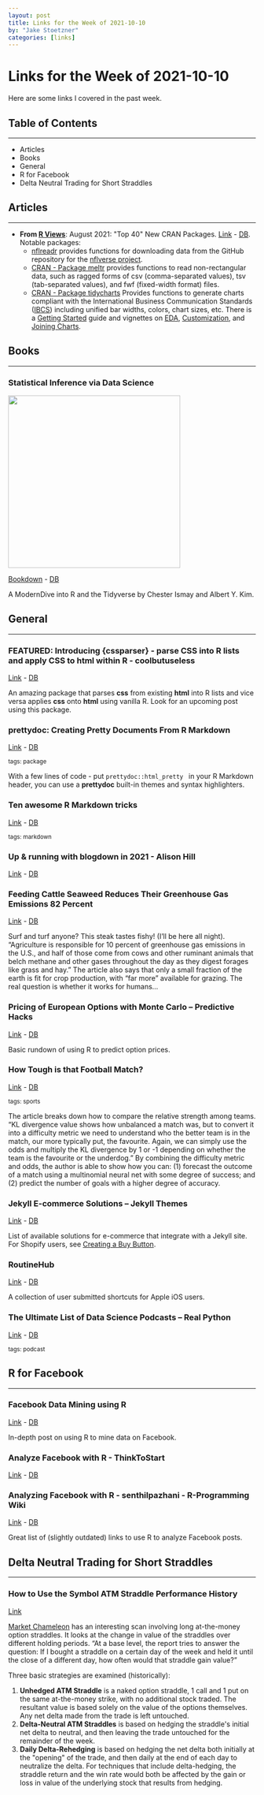 ```yaml
---
layout: post
title: Links for the Week of 2021-10-10
by: "Jake Stoetzner"
categories: [links]
---
```


# Links for the Week of 2021-10-10

Here are some links I covered in the past week.

## Table of Contents
<hr/>

* Articles
* Books
* General
* R for Facebook
* Delta Neutral Trading for Short Straddles

## Articles
<hr />

* **From [R Views](https://rviews.rstudio.com )**: August 2021: "Top 40" New CRAN Packages. [Link](https://rviews.rstudio.com/2021/09/27/august-2021-top-40-new-cran-packages/) - [DB](https://www.dropbox.com/s/3y6pxp6oxmqd14k/2021.10.10%20-%20August%202021%3A%20%22Top%2040%22%20New%20CRAN%20Packages.pdf?dl=0). Notable packages:
    * [nflreadr](https://cran.r-project.org/web/packages/nflreadr/index.html) provides functions for downloading data from the GitHub repository for the [nflverse project](https://github.com/nflverse).
    * [CRAN - Package meltr](https://cran.r-project.org/package=meltr) provides functions to read non-rectangular data, such as ragged forms of csv (comma-separated values), tsv (tab-separated values), and fwf (fixed-width format) files.
    * [CRAN - Package tidycharts](https://cran.r-project.org/package=tidycharts) Provides functions to generate charts compliant with the International Business Communication Standards (<a href="https://www.ibcs.com/">IBCS</a>) including unified bar widths, colors, chart sizes, etc. There is a <a href="https://cran.r-project.org/web/packages/tidycharts/vignettes/Getting_Started.html">Getting Started</a> guide and vignettes on <a href="https://cran.r-project.org/web/packages/tidycharts/vignettes/EDA-for-palmer-penguins-data-set.html">EDA</a>, <a href="https://cran.r-project.org/web/packages/tidycharts/vignettes/customize-package.html">Customization</a>, and <a href="https://cran.r-project.org/web/packages/tidycharts/vignettes/join_charts.html">Joining Charts</a>.

## Books
<hr />

### Statistical Inference via Data Science

<img src="https://d33wubrfki0l68.cloudfront.net/19dafd10a53785f1407566a1f3a09b29a6bab847/1e5f0/images/logos/book_cover.png" width="350">

[Bookdown](https://moderndive.com/) - [DB](https://www.dropbox.com/s/wi9edaapq16asgr/Statistical%20Inference%20via%20Data%20Science%20A%20ModernDive%20into%20R%20and%20the%20Tidyverse%20by%20Chester%20Ismay%20Albert%20Y.%20Kim%20%28z-lib.org%29.pdf?dl=0)

A ModernDive into R and the Tidyverse by Chester Ismay and Albert Y. Kim. 

## General
<hr />

### FEATURED: Introducing {cssparser} - parse CSS into R lists and apply CSS to html within R - coolbutuseless

[Link](https://coolbutuseless.github.io/2021/09/29/introducing-cssparser-parse-css-into-r-lists-and-apply-css-to-html-within-r/) - [DB](https://www.dropbox.com/s/05oa43qo50m6ds0/2021.10.10%20-%20Introducing%20%7Bcssparser%7D%20-%20parse%20CSS%20into%20R%20lists%20and%20apply%20CSS%20to%20html%20within%20R%20-%20coolbutuseless-2.pdf?dl=0) 

An amazing package that parses **css** from existing **html** into R lists and vice versa applies **css** onto **html** using vanilla R. Look for an upcoming post using this package.

### prettydoc: Creating Pretty Documents From R Markdown

[Link](https://prettydoc.statr.me/) - [DB](https://www.dropbox.com/s/3k3oznsagesj5wy/2021.10.11%20-%20prettydoc%3A%20Creating%20Pretty%20Documents%20From%20R%20Markdown.pdf?dl=0) 

<small>tags: package</small>

With a few lines of code - put ```prettydoc::html_pretty ``` in your R Markdown header, you can use a **prettydoc** built-in themes and syntax highlighters.

### Ten awesome R Markdown tricks

[Link](https://towardsdatascience.com/ten-awesome-r-markdown-tricks-56ef6d41098) - [DB](https://www.dropbox.com/s/2oh2woyx7q8sf51/2021.10.11%20-%20Ten%20awesome%20R%20Markdown%20tricks.pdf?dl=0) 

<small>tags: markdown</small>

### Up & running with blogdown in 2021 - Alison Hill

[Link](https://www.apreshill.com/blog/2020-12-new-year-new-blogdown/) - [DB](https://www.dropbox.com/s/ptkwgj4ein0pjv5/2021.10.10%20-%20Up%20%26%20running%20with%20blogdown%20in%202021%20%7C%20Alison%20Hill.pdf?dl=0) 

### Feeding Cattle Seaweed Reduces Their Greenhouse Gas Emissions 82 Percent

[Link](https://www.ucdavis.edu/news/feeding-cattle-seaweed-reduces-their-greenhouse-gas-emissions-82-percent) - [DB](https://www.dropbox.com/s/drrlutzuq8glz53/2021.10.10%20-%20Feeding%20Cattle%20Seaweed%20Reduces%20Their%20Greenhouse%20Gas%20Emissions%2082%20Percent.pdf?dl=0) 

Surf and turf anyone? This steak tastes fishy! (I’ll be here all night). “Agriculture is responsible for 10 percent of greenhouse gas emissions in the U.S., and half of those come from cows and other ruminant animals that belch methane and other gases throughout the day as they digest forages like grass and hay.” The article also says that only a small fraction of the earth is fit for crop production, with “far more” available for grazing. The real question is whether it works for humans…

### Pricing of European Options with Monte Carlo – Predictive Hacks

[Link](https://predictivehacks.com/pricing-of-european-options-with-monte-carlo/) - [DB](https://www.dropbox.com/s/x2fi0c534iwpn1r/2021.10.10%20-%20Pricing%20of%20European%20Options%20with%20Monte%20Carlo%20%E2%80%93%20Predictive%20Hacks.pdf?dl=0) 

Basic rundown of using R to predict option prices. 

### How Tough is that Football Match?

[Link](https://dm13450.github.io/2021/09/26/Fixture-Difficulty.html) - [DB](https://www.dropbox.com/s/yhrygh7h8jb5ckf/2021.10.10%20-%20How%20Tough%20is%20that%20Football%20Match%3F.pdf?dl=0) 

<small> tags: sports</small>

The article breaks down how to compare the relative strength among teams. “KL divergence value shows how unbalanced a match was, but to convert it into a difficulty metric we need to understand who the better team is in the match, our more typically put, the favourite. Again, we can simply use the odds and multiply the KL divergence by 1 or -1 depending on whether the team is the favourite or the underdog.” By combining the difficulty metric and odds, the author is able to show how you can: (1) forecast the outcome of a match using a multinomial neural net with some degree of success; and (2) predict the number of goals with a higher degree of accuracy.

### Jekyll E-commerce Solutions – Jekyll Themes

[Link](https://jekyllthemes.io/resources/jekyll-e-commerce-solutions) - [DB](https://www.dropbox.com/s/dl0uugq7qv7as45/2021.10.11%20-%20Jekyll%20E-commerce%20Solutions%20%E2%80%93%20Jekyll%20Themes.pdf?dl=0)

List of available solutions for e-commerce that integrate with a Jekyll site. For Shopify users, see [Creating a Buy Button](https://help.shopify.com/en/manual/online-sales-channels/buy-button/create-buy-button). 

### RoutineHub

[Link](https://routinehub.co/) - [DB](https://www.dropbox.com/s/fs2i35g68ia1cvo/2021.10.11%20-%20RoutineHub.pdf?dl=0) 
 
A collection of user submitted shortcuts for Apple iOS users. 

### The Ultimate List of Data Science Podcasts – Real Python

[Link](https://realpython.com/data-science-podcasts/) - [DB](https://www.dropbox.com/s/52nkkuz1yppv6rs/2021.10.11%20-%20The%20Ultimate%20List%20of%20Data%20Science%20Podcasts%20%E2%80%93%20Real%20Python.pdf?dl=0)

<small>tags: podcast</small>

## R for Facebook
<hr />

### Facebook Data Mining using R

[Link](https://www.listendata.com/2017/03/facebook-data-mining-using-r.html?m=1) - [DB](https://www.dropbox.com/s/g809v0y2hl33ytg/2021.10.08%20-%20Facebook%20Data%20Mining%20using%20R.pdf?dl=0) 

In-depth post on using R to mine data on Facebook. 

### Analyze Facebook with R - ThinkToStart

[Link](http://thinktostart.com/analyzing-facebook-with-r/) - [DB](https://www.dropbox.com/s/6nr6urjv724dlxh/2021.10.08%20-%20Analyze%20Facebook%20with%20R%20-%20ThinkToStart.pdf?dl=0) 

### Analyzing Facebook with R - senthilpazhani - R-Programming Wiki

[Link](https://github.com/senthilpazhani/R-Programming/wiki/1.1.-Analyzing-Facebook-with-R) - [DB](https://www.dropbox.com/s/nchk3ksp2wmsj7z/2021.10.08%20-%201.1.%20Analyzing%20Facebook%20with%20R%20%C2%B7%20senthilpazhani%3AR-Programming%20Wiki.pdf?dl=0) 

Great list of (slightly outdated) links to use R to analyze Facebook posts. 

## Delta Neutral Trading for Short Straddles
<hr/>

### How to Use the Symbol ATM Straddle Performance History

[Link](https://marketchameleon.com/Learn/SymbolATMStraddlePerformance)

[Market Chameleon](https://marketchameleon.com) has an interesting scan involving long at-the-money option straddles. It looks at the change in value of the straddles over different holding periods.  “At a base level, the report tries to answer the question: If I bought a straddle on a certain day of the week and held it until the close of a different day, how often would that straddle gain value?”

Three basic strategies are examined (historically):

1. **Unhedged ATM Straddle** is a naked option straddle, 1 call and 1 put on the same at-the-money strike, with no additional stock traded. The resultant value is based solely on the value of the options themselves. Any net delta made from the trade is left untouched.
2. **Delta-Neutral ATM Straddles** is based on hedging the straddle's initial net delta to neutral, and then leaving the trade untouched for the remainder of the week.
3. **Daily Delta-Rehedging** is based on hedging the net delta both initially at the "opening" of the trade, and then daily at the end of each day to neutralize the delta.  For techniques that include delta-hedging, the straddle return and the win rate would both be affected by the gain or loss in value of the underlying stock that results from hedging.

